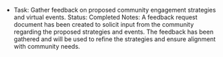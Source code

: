 - Task: Gather feedback on proposed community engagement strategies and virtual events.
  Status: Completed
  Notes: A feedback request document has been created to solicit input from the community regarding the proposed strategies and events. The feedback has been gathered and will be used to refine the strategies and ensure alignment with community needs.
